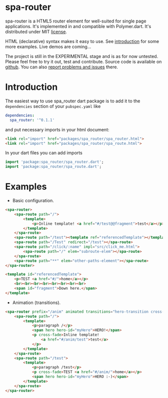 spa-router
==========

spa-router is a HTML5 router element for well-suited for single page applications.
It's implemented in and compatible with Polymer.dart. It's distributed under MIT
[license](https://github.com/kornel661/spa-router/blob/master/LICENSE).

HTML (declarative) syntax makes it easy to use. See [introduction](https://github.com/kornel661/spa-router/blob/master/doc/introduction.md)
for some more examples. Live demos are coming...

The project is still in the EXPERIMENTAL stage and is as for now untested.
Please feel free to try it out, test and contribute. Source code is available on
[github](https://github.com/kornel661/spa-router). You can also
[report problems and issues](https://github.com/kornel661/spa-router/issues) there.


# Introduction

The easiest way to use spa_router dart package is to add it to the `dependencies`
section of your `pubspec.yaml` like
```yaml
dependencies:
  spa_router: '^0.1.1'
```
and put necessary imports in your html document:
```html
<link rel="import" href="packages/spa_router/spa_router.html">
<link rel="import" href="packages/spa_router/spa_route.html">
```
In your dart files you can add imports
```dart
import 'package:spa_router/spa_router.dart';
import 'package:spa_router/spa_route.dart';
```


# Examples


* Basic configuration.
```html
<spa-router>
	<spa-route path="/">
		<template>
			<p>Inline template! <a href="#/test@@fragment">test</a></p>
		</template>
	</spa-route>
	<spa-route path="/test"><template ref="referencedTemplate"></template></spa-route>
	<spa-route path="/Test" redirect="/test"></spa-route>
	<spa-route path="/click/:name" impl="src/click_me.html">
		<spa-route path="/" elem="subroute-elem"></spa-route>
	</spa-route>
	<spa-route path="**" elem="other-paths-element"></spa-route>
</spa-router>

<template id="referencedTemplate">
	<p>TEST <a href="#/">home</a></p>
	<br><br><br><br><br><br><br><br>
	<span id="fragment">Down here.</span>
</template>
```

* Animation (transitions).
```html
<spa-router prefix="/anim" animated transitions="hero-transition cross-fade">
	<spa-route path="/">
		<template>
			<p>paragraph /</p>
			<span hero hero-id="myHero">HERO!</span>
			<p cross-fade>Inline template!
				<a href="#/anim/test">test</a>
			</p>
		</template>
	</spa-route>
	<spa-route path="/test">
		<template>
			<p>paragraph /test</p>
			<p cross-fade>TEST <a href="#/anim/">home</a></p>
			<span hero hero-id="myHero">HERO :-)</span>
		</template>
	</spa-route>
</spa-router>
```

